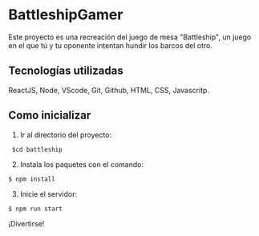# BattleshipGamer



Este proyecto es una recreación del juego de mesa "Battleship", un juego en el que tú y tu oponente intentan hundir los barcos del otro.

## Tecnologías utilizadas

ReactJS, Node, VScode, Git, Github, HTML, CSS, Javascritp.

## Como inicializar

1. Ir al directorio del proyecto:
```
 $cd battleship
```
2. Instala los paquetes con el comando:
```
$ npm install
```
3. Inicie el servidor: 
```
$ npm run start
```
¡Divertirse!
